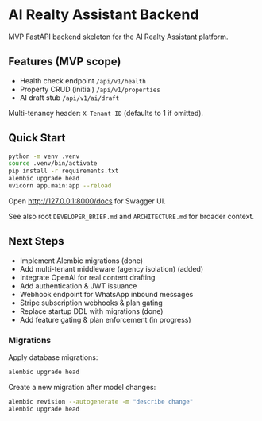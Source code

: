 # AI Realty Assistant Backend

MVP FastAPI backend skeleton for the AI Realty Assistant platform.

## Features (MVP scope)

- Health check endpoint `/api/v1/health`
- Property CRUD (initial) `/api/v1/properties`
- AI draft stub `/api/v1/ai/draft`

Multi-tenancy header: `X-Tenant-ID` (defaults to 1 if omitted).

## Quick Start

```bash
python -m venv .venv
source .venv/bin/activate
pip install -r requirements.txt
alembic upgrade head
uvicorn app.main:app --reload
```

Open http://127.0.0.1:8000/docs for Swagger UI.

See also root `DEVELOPER_BRIEF.md` and `ARCHITECTURE.md` for broader context.

## Next Steps

- Implement Alembic migrations (done)
- Add multi-tenant middleware (agency isolation) (added)
- Integrate OpenAI for real content drafting
- Add authentication & JWT issuance
- Webhook endpoint for WhatsApp inbound messages
- Stripe subscription webhooks & plan gating
- Replace startup DDL with migrations (done)
- Add feature gating & plan enforcement (in progress)

### Migrations

Apply database migrations:

```bash
alembic upgrade head
```

Create a new migration after model changes:

```bash
alembic revision --autogenerate -m "describe change"
alembic upgrade head
```

